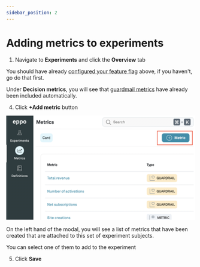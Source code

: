 ```yaml
---
sidebar_position: 2
---
```


# Adding metrics to experiments

1. Navigate to **Experiments** and click the **Overview** tab

You should have already [configured your feature flag](./creating-experiments) above, if you haven't, go do that first.

Under **Decision metrics**, you will see that [guardmail metrics](./guardrail-metrics.md) have already been included automatically.

4. Click **+Add metric** button

![Configure experiment](../../../static/img/building-experiments/add-metric.png)

On the left hand of the modal, you will see a list of metrics that have been created that are attached to this set of experiment subjects.

You can select one of them to add to the experiment

5. Click **Save**
